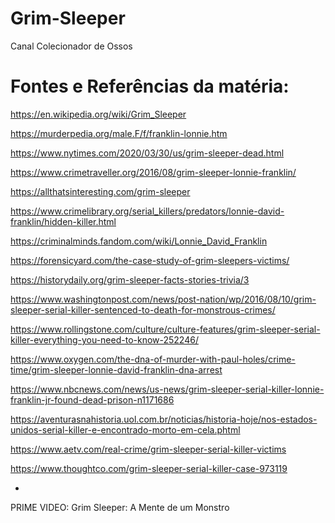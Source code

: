 # Grim-Sleeper
Canal Colecionador de Ossos

# Fontes e Referências da matéria:

https://en.wikipedia.org/wiki/Grim_Sleeper

https://murderpedia.org/male.F/f/franklin-lonnie.htm

https://www.nytimes.com/2020/03/30/us/grim-sleeper-dead.html

https://www.crimetraveller.org/2016/08/grim-sleeper-lonnie-franklin/

https://allthatsinteresting.com/grim-sleeper

https://www.crimelibrary.org/serial_killers/predators/lonnie-david-franklin/hidden-killer.html

https://criminalminds.fandom.com/wiki/Lonnie_David_Franklin

https://forensicyard.com/the-case-study-of-grim-sleepers-victims/

https://historydaily.org/grim-sleeper-facts-stories-trivia/3

https://www.washingtonpost.com/news/post-nation/wp/2016/08/10/grim-sleeper-serial-killer-sentenced-to-death-for-monstrous-crimes/

https://www.rollingstone.com/culture/culture-features/grim-sleeper-serial-killer-everything-you-need-to-know-252246/

https://www.oxygen.com/the-dna-of-murder-with-paul-holes/crime-time/grim-sleeper-lonnie-david-franklin-dna-arrest

https://www.nbcnews.com/news/us-news/grim-sleeper-serial-killer-lonnie-franklin-jr-found-dead-prison-n1171686

https://aventurasnahistoria.uol.com.br/noticias/historia-hoje/nos-estados-unidos-serial-killer-e-encontrado-morto-em-cela.phtml

https://www.aetv.com/real-crime/grim-sleeper-serial-killer-victims

https://www.thoughtco.com/grim-sleeper-serial-killer-case-973119

*

PRIME VIDEO: Grim Sleeper: A Mente de um Monstro
